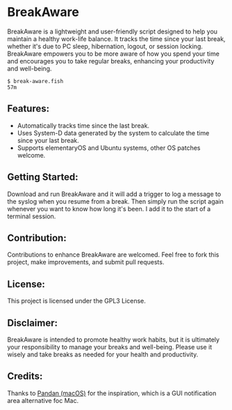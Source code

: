 # BreakAware

BreakAware is a lightweight and user-friendly script designed to help you maintain a healthy work-life balance. It tracks the time since your last break, whether it's due to PC sleep, hibernation, logout, or session locking. BreakAware empowers you to be more aware of how you spend your time and encourages you to take regular breaks, enhancing your productivity and well-being.

```
$ break-aware.fish 
57m
```

## Features:

 - Automatically tracks time since the last break.
 - Uses System-D data generated by the system to calculate the time since your last break.
 - Supports elementaryOS and Ubuntu systems, other OS patches welcome.

## Getting Started:

Download and run BreakAware and it will add a trigger to log a message to the syslog when you resume from a break. Then simply run the script again whenever you want to know how long it's been. I add it to the start of a terminal session.

## Contribution:

Contributions to enhance BreakAware are welcomed. Feel free to fork this project, make improvements, and submit pull requests.

## License:

This project is licensed under the GPL3 License.

## Disclaimer:

BreakAware is intended to promote healthy work habits, but it is ultimately your responsibility to manage your breaks and well-being. Please use it wisely and take breaks as needed for your health and productivity.

## Credits:

Thanks to [Pandan (macOS)](https://sindresorhus.com/pandan) for the inspiration, which is a GUI notification area alternative foc Mac.
